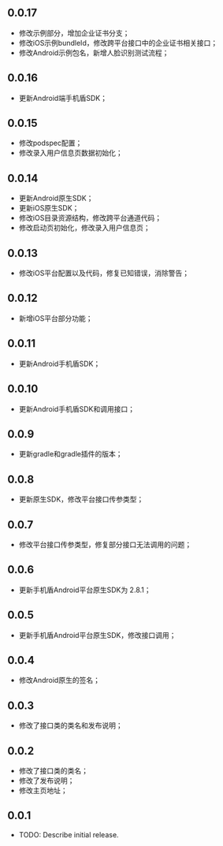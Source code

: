 

## 0.0.17
* 修改示例部分，增加企业证书分支；
* 修改iOS示例bundleId，修改跨平台接口中的企业证书相关接口；
* 修改Android示例包名，新增人脸识别测试流程；

## 0.0.16
* 更新Android端手机盾SDK；

## 0.0.15
* 修改podspec配置；
* 修改录入用户信息页数据初始化；

## 0.0.14
* 更新Android原生SDK；
* 更新iOS原生SDK；
* 修改iOS目录资源结构，修改跨平台通道代码；
* 修改启动页初始化，修改录入用户信息页；

## 0.0.13
* 修改iOS平台配置以及代码，修复已知错误，消除警告；

## 0.0.12
* 新增iOS平台部分功能；

## 0.0.11
* 更新Android手机盾SDK；

## 0.0.10
* 更新Android手机盾SDK和调用接口；

## 0.0.9
* 更新gradle和gradle插件的版本；

## 0.0.8
* 更新原生SDK，修改平台接口传参类型；

## 0.0.7
* 修改平台接口传参类型，修复部分接口无法调用的问题；

## 0.0.6
* 更新手机盾Android平台原生SDK为 2.8.1；

## 0.0.5
* 更新手机盾Android平台原生SDK，修改接口调用；

## 0.0.4
* 修改Android原生的签名；

## 0.0.3
* 修改了接口类的类名和发布说明；

## 0.0.2
* 修改了接口类的类名；
* 修改了发布说明；
* 修改主页地址；

## 0.0.1
* TODO: Describe initial release.

